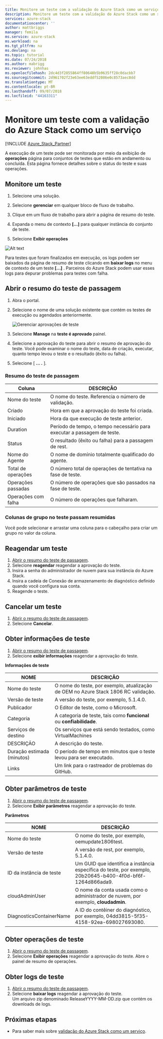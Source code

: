 ```yaml
---
title: Monitore um teste com a validação do Azure Stack como um serviço | Microsoft Docs
description: Monitore um teste com a validação do Azure Stack como um serviço.
services: azure-stack
documentationcenter: ''
author: mattbriggs
manager: femila
ms.service: azure-stack
ms.workload: na
ms.tgt_pltfrm: na
ms.devlang: na
ms.topic: tutorial
ms.date: 07/24/2018
ms.author: mabrigg
ms.reviewer: johnhas
ms.openlocfilehash: 2dc4d3f2855864ff80648b5b9635ff28c0dacbb7
ms.sourcegitcommit: 2d961702f23e63ee63eddf52086e0c8573aec8dd
ms.translationtype: MT
ms.contentlocale: pt-BR
ms.lasthandoff: 09/07/2018
ms.locfileid: "44163311"
---
```

# <a name="monitor-a-test-with-azure-stack-validation-as-a-service"></a>Monitore um teste com a validação do Azure Stack como um serviço

[!INCLUDE [Azure_Stack_Partner](./includes/azure-stack-partner-appliesto.md)]

A execução de um teste pode ser monitorada por meio da exibição de **operações** página para conjuntos de testes que estão em andamento ou concluída. Esta página fornece detalhes sobre o status do teste e suas operações.

## <a name="monitor-a-test"></a>Monitore um teste

1. Selecione uma solução.

2. Selecione **gerenciar** em qualquer bloco de fluxo de trabalho.

3. Clique em um fluxo de trabalho para abrir a página de resumo do teste.

4. Expanda o menu de contexto **[...]**  para qualquer instância do conjunto de teste.

5. Selecione **Exibir operações**

![Alt text](media\image4.png)

Para testes que foram finalizados em execução, os logs podem ser baixados da página de resumo de teste clicando em **baixar logs** no menu de contexto de um teste **[...]** . Parceiros do Azure Stack podem usar esses logs para depurar problemas para testes com falha.

## <a name="open-the-test-pass-summary"></a>Abrir o resumo do teste de passagem

1. Abra o portal. 
2. Selecione o nome de uma solução existente que contém os testes de execução ou agendados anteriormente.

    ![Gerenciar aprovações de teste](media/managetestpasses.png)

3. Selecione **Manage** na **teste é aprovado** painel.
4. Selecione a aprovação do teste para abrir o resumo de aprovação do teste. Você pode examinar o nome do teste, data de criação, executar, quanto tempo levou o teste e o resultado (êxito ou falha).
5. Selecione [ **...  .** ].

### <a name="test-pass-summary"></a>Resumo do teste de passagem

| Coluna | DESCRIÇÃO |
| --- | --- |
| Nome do teste | O nome do teste. Referencia o número de validação. |
| Criado | Hora em que a aprovação do teste foi criada. |
| Iniciado | Hora da que execução de teste anterior. |
| Duration | Período de tempo, o tempo necessário para executar a passagem de teste. |
| Status | O resultado (êxito ou falha) para a passagem de rest. |
| Nome do Agente | O nome de domínio totalmente qualificado do agente. |
| Total de operações | O número total de operações de tentativa na fase de teste. |
| Operações passadas | O número de operações que são passados na fase de teste. |
|  Operações com falha | O número de operações que falharam. |

### <a name="group-columns-in-the-test-pass-summary"></a>Colunas de grupo no teste passam resumidas

Você pode selecionar e arrastar uma coluna para o cabeçalho para criar um grupo no valor da coluna.

## <a name="reschedule-a-test"></a>Reagendar um teste

1. [Abrir o resumo do teste de passagem](#open-the-test-pass-summary).
2. Selecione **reagendar** reagendar a aprovação do teste.
3. Insira a senha do administrador de nuvem para sua instância do Azure Stack.
4. Insira a cadeia de Conexão de armazenamento de diagnóstico definido quando você configura sua conta.
5. Reagende o teste.

## <a name="cancel-a-test"></a>Cancelar um teste

1. [Abrir o resumo do teste de passagem](#open-the-test-pass-summary).
2. Selecione **Cancelar**.

## <a name="get-test-information"></a>Obter informações de teste

1. [Abrir o resumo do teste de passagem](#open-the-test-pass-summary).
2. Selecione **exibir informações** reagendar a aprovação do teste.

**Informações de teste**

| NOME | DESCRIÇÃO |
| -- | -- |
| Nome do teste | O nome do teste, por exemplo, atualização de OEM no Azure Stack 1806 RC validação. |
| Versão de teste | A versão do teste, por exemplo, 5.1.4.0. |
| Publicador | O Editor de teste, como o Microsoft. |
| Categoria | A categoria de teste, tais como **funcional** ou **confiabilidade**. |
| Serviços de destino | Os serviços que está sendo testados, como VirtualMachines |
| DESCRIÇÃO | A descrição do teste. |
| Duração estimada (minutos) | O período de tempo em minutos que o teste levou para ser executado. |
| Links | Um link para o rastreador de problemas do GitHub. |

## <a name="get-test-parameters"></a>Obter parâmetros de teste

1. [Abrir o resumo do teste de passagem](#open-the-test-pass-summary).
2. Selecione **Exibir parâmetros** reagendar a aprovação do teste.

**Parâmetros**

| NOME | DESCRIÇÃO |
| -- | -- |
| Nome do teste | O nome do teste, por exemplo, oemupdate1806test. |
| Versão de teste | A versão de rest, por exemplo, 5.1.4.0. |
| ID da instância de teste | Um GUID que identifica a instância específica do teste, por exemplo, 20b20645-b400-4f0d-bf6f-1264d866ada9. |
| cloudAdminUser | O nome da conta usada como o administrador de nuvem, por exemplo, **cloudadmin**. |
| DiagnosticsContainerName | A ID do contêiner do diagnóstico, por exemplo, 04dd3815-5f35-4158-92ea-698027693080. |

## <a name="get-test-operations"></a>Obter operações de teste

1. [Abrir o resumo do teste de passagem](#open-the-test-pass-summary).
2. Selecione **Exibir operações** reagendar a aprovação do teste. Abre o painel de resumo de operações.

## <a name="get-test-logs"></a>Obter logs de teste

1. [Abrir o resumo do teste de passagem](#open-the-test-pass-summary).
2. Selecione **baixar logs** reagendar a aprovação do teste.  
    Um arquivo zip denominado ReleaseYYYY-MM-DD.zip que contém os downloads de logs.

## <a name="next-steps"></a>Próximas etapas

- Para saber mais sobre [validação do Azure Stack como um serviço](https://docs.microsoft.com/azure/azure-stack/partner).
